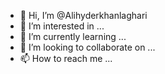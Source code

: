 - 👋 Hi, I’m @Alihyderkhanlaghari
- 👀 I’m interested in ...
- 🌱 I’m currently learning ...
- 💞️ I’m looking to collaborate on ...
- 📫 How to reach me ...

<!---
Alihyderkhanlaghari/Alihyderkhanlaghari is a ✨ special ✨ repository because its `README.md` (this file) appears on your GitHub profile.
You can click the Preview link to take a look at your changes.
---

